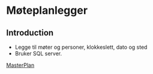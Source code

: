# Møteplanlegger

## Introduction

- Legge til møter og personer, klokkeslett, dato og sted
- Bruker SQL server.


[MasterPlan](MasterPlan\MøteplanleggerCLI.png)